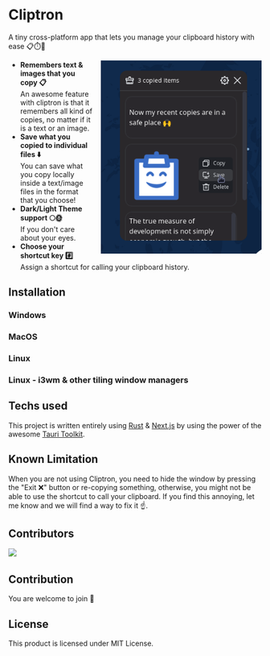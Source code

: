 <!-- markdownlint-configure-file {
  "MD013": {
    "code_blocks": false,
    "tables": false
  },
  "MD033": false,
  "MD041": false
} -->
# Cliptron

<div align="left">

A tiny cross-platform app that lets you manage your clipboard history with ease 📋⏱️🍰

<img width="320px" align="right"
     alt="Astonish Logo" style="margin-left: 16px;" src="screenshot.png" />

<ul>
    <li>
        <strong>Remembers text & images that you copy 📋</strong> <br />
      An awesome feature with cliptron is that it remembers all kind of copies, no matter if it is a text or an image.
    </li>
    <li>
        <strong>Save what you copied to individual files ⬇️</strong> <br /> You can save what you copy locally inside a text/image files in the format that you choose!
    </li>
    <li>
        <strong>Dark/Light Theme support 🌕🌞</strong><br />  If you don't care about your eyes.
       </li>
    <li>
        <strong>Choose your shortcut key #️⃣</strong><br />  Assign a shortcut for calling your clipboard history.
    </li>
</ul>

## Installation

### Windows
### MacOS
### Linux
### Linux - i3wm & other tiling window managers

## Techs used
This project is written entirely using [Rust](https://www.rust-lang.org/) & [Next.js](https://vercel.com/solutions/nextjs) by using the power of the awesome [Tauri Toolkit](https://tauri.app/).

## Known Limitation
When you are not using Cliptron, you need to hide the window by pressing the "Exit ❌" button or re-copying something, otherwise, you might not be able to use the shortcut to call your clipboard. If you find this annoying, let me know and we will find a way to fix it ☝️.

## Contributors
<a href = "https://github.com/fayez-nazzal/cliptron/graphs/contributors">
  <img src = "https://contrib.rocks/image?repo=fayez-nazzal/Cliptron"/>
</a>

## Contribution
You are welcome to join 👋

## License
This product is licensed under MIT License.
</div>
